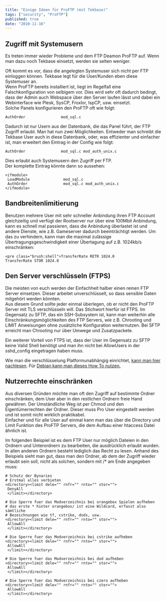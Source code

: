 ```yaml
---
title: "Einige Ideen für ProFTP (mit Tekbase)"
tags: ["security", "ProFTP"]
published: true
date: "2010-11-16"
---
```


## Zugriff mit Systemusern

Es treten immer wieder Probleme und dem FTP Deamon ProFTP auf. Wenn man dazu noch Tekbase einsetzt, werden sie selten weniger.

Oft kommt es vor, dass die angelegten Systemuser sich nicht per FTP einloggen können. Tekbase legt für die User/Kunden eben diese Systemuser an.  
Wenn ProFTP bereits installiert ist, liegt im Regelfall eine Falschkonfiguration von selbigem vor. Dies wird sehr oft dadurch bedingt, dass der Admin auch Webspace über den Server laufen lässt und dabei ein Webinterface wie Plesk, SysCP, Froxlor, IspCP, usw. einsetzt.  
Solche Panels konfigurieren den ProFTP oft wie folgt:

```
AuthOrder                mod_sql.c
```

Dadurch ist nur Usern aus der Datenbank, die das Panel führt, der FTP Zugriff erlaubt. Man hat nun zwei Möglichkeiten. Entweder man schreibt die Tekbase User auch in diese Datenbank, oder, was effizienter und einfacher ist, man erweitert den Eintrag in der Config wie folgt:

```
AuthOrder                mod_sql.c mod_auth_unix.c
```

Dies erlaubt auch Systemusern den Zugriff per FTP.  
Der komplette Eintrag könnte dann so aussehen:

```
<ifmodule>
 LoadModule               mod_sql.c
 AuthOrder                mod_sql.c mod_auth_unix.c
</ifmodule>
```

## Bandbreitenlimitierung

Benutzen mehrere User mit sehr schneller Anbindung ihren FTP Account gleichzeitig und verfügt der Rootserver nur über eine 100Mbit Anbindung, kann es schnell mal passieren, dass die Anbindung überlastet ist und andere Dienste, wie z.B. Gameserver dadurch beeinträchtigt werden. Um das zu verhindern, kann man die maximal zulässige Übertragungsgeschwindigkeit einer Übertagung auf z.B. 1024kb/s einschränken:

```
<pre class="brush:shell">TransferRate RETR 1024.0
TransferRate STOR 1024.0
```

## Den Server verschlüsseln (FTPS)

Die meisten von euch werden der Einfachheit halber einen reinen FTP Server einsetzen. Dieser arbeitet unverschlüsselt, so dass sensible Daten mitgehört werden könnten.  
Aus diesem Grund sollte jeder einmal überlegen, ob er nicht den ProFTP Server mit TLS verschlüsseln will. Das Stichwort hierfür ist FTPS. Im Gegensatz zu SFTP, das ein SSH-Subsystem ist, kann man weiterhin alle Einschränkungsmöglichkeiten des FTP Servers, wie z.B. Chrooting und LIMIT Anweisungen ohne zusätzliche Konfiguration weiternutzen. Bei SFTP erreicht man Chrooting nur über Umwege und Zusatzpackete.

Ein weiterer Vorteil von FTPS ist, dass der User im Gegensatz zu SFTP keine Valid Shell benötigt und man ihn nicht bei AllowUsers in der sshd_config eingetragen haben muss.

Wie man die verschlüsselung Platformunabhängig einrichtet, [kann man hier nachlesen](http://www.proftpd.de/HowTo-SFTP-TLS-verschluesse.55.0.html). Für [Debian kann man dieses How To nutzen.](http://www.howtoforge.com/setting-up-proftpd-tls-on-debian-lenny)

## Nutzerrechte einschränken

Aus diversen Gründen möchte man oft den Zugriff auf bestimmte Ordner einschränken, dem User aber in den restlichen Ordnern freie Hand gewähren. Der Umständliche Weg ist per Chmod und den Eigentümerrechten der Ordner. Dieser muss Pro User eingestellt werden und ist somit nicht wirklich praktikabel.  
Einfacher und für alle User auf einmal kann man das über die Directory und Limit Funktion des ProFTP Servers, die dem Aufbau einer htaccess Datei ähnlich ist.

Im folgenden Beispiel ist es dem FTP User nur möglich Dateien in den Ordnern und Unterordnern zu bearbeiten, die ausdrücklich erlaubt wurden. In allen anderen Ordnern besteht lediglich das Recht zu lesen. Anhand des Beispiels sieht man gut, dass man den Ordner, ab dem der Zugriff wieder erlaubt sein soll, nicht als solchen, sondern mit /\* am Ende angegeben muss:

```
# Schutz der Bynaries
# Erstmal alles verbieten
<directory><limit dele="" rnfr="" rnto="" stor="">
 DenyAll
 </limit></directory>

# Die Sperre fuer das Modverzeichnis bei orangebox Spielen aufheben
# das erste * hinter orangebox/ ist eine Wildcard, erfasst also sämtliche
# Bezeichnungen wie tf, cstrike, dods, usw.
<directory><limit dele="" rnfr="" rnto="" stor="">
 AllowAll
 </limit></directory>

# Die Sperre fuer das Modverzeichnis bei cstrike aufheben
<directory><limit dele="" rnfr="" rnto="" stor="">
 AllowAll
 </limit></directory>

# Die Sperre fuer das Modverzeichnis bei dod aufheben
<directory><limit dele="" rnfr="" rnto="" stor="">
 AllowAll
 </limit></directory>

# Die Sperre fuer das Modverzeichnis bei czero aufheben
<directory><limit dele="" rnfr="" rnto="" stor="">
 AllowAll
 </limit></directory>
```

